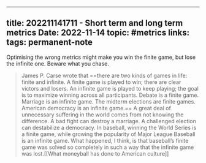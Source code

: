 
---
title: 202211141711 - Short term and long term metrics
Date: 2022-11-14
topic: #metrics
links:
tags: permanent-note 
---

Optimising the wrong metrics might make you win the finite game, but lose the infinite one. Beware what you chase.

> James P. Carse wrote that ==there are two kinds of games in life: finite and infinite. A finite game is played to win; there are clear victors and losers. An infinite game is played to keep playing; the goal is to maximize winning across all participants. Debate is a finite game. Marriage is an infinite game. The midterm elections are finite games. American democracy is an infinite game.== A great deal of unnecessary suffering in the world comes from not knowing the difference. A bad fight can destroy a marriage. A challenged election can destabilize a democracy. In baseball, winning the World Series is a finite game, while growing the popularity of Major League Baseball is an infinite game. What happened, I think, is that baseball’s finite game was solved so completely in such a way that the infinite game was lost.[[What moneyball has done to American culture]]






